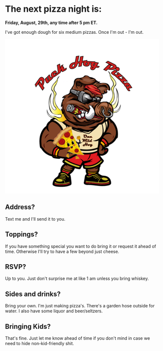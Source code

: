 # The next pizza night is:
**Friday, August, 29th, any time after 5 pm ET.**

I've got enough dough for six medium pizzas. Once I'm out - I'm out. 


![Picture of a hog eating pizza](/Your%20parraph%20text%20(1).png)

## Address?
Text me and I'll send it to you.

## Toppings?
If you have something special you want to do bring it or request it ahead of time. Otherwise I'll try to have a few beyond just cheese. 

## RSVP?
Up to you. Just don't surprise me at like 1 am unless you bring whiskey.

## Sides and drinks? 
Bring your own. I'm just making pizza's. There's a garden hose outside for water. I also have some liquor and beer/seltzers.

## Bringing Kids?
That's fine. Just let me know ahead of time if you don't mind in case we need to hide non-kid-friendly shit.

